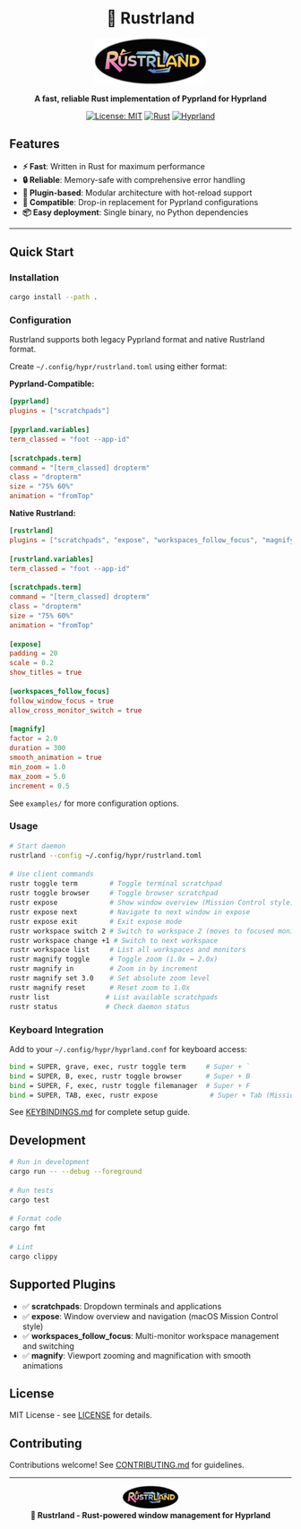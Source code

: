 <div align="center">

# 🦀 Rustrland

<img src="docs/logo/rustrland_logo.png" alt="Rustrland Logo" width="200">

**A fast, reliable Rust implementation of Pyprland for Hyprland**

[![License: MIT](https://img.shields.io/badge/License-MIT-yellow.svg)](https://opensource.org/licenses/MIT)
[![Rust](https://img.shields.io/badge/rust-1.70+-orange.svg)](https://www.rust-lang.org)
[![Hyprland](https://img.shields.io/badge/hyprland-compatible-blue.svg)](https://hyprland.org)

</div>

## Features

- **⚡ Fast**: Written in Rust for maximum performance
- **🔒 Reliable**: Memory-safe with comprehensive error handling  
- **🧩 Plugin-based**: Modular architecture with hot-reload support
- **🔄 Compatible**: Drop-in replacement for Pyprland configurations
- **📦 Easy deployment**: Single binary, no Python dependencies

---

## Quick Start

### Installation

```bash
cargo install --path .
```

### Configuration

Rustrland supports both legacy Pyprland format and native Rustrland format.

Create `~/.config/hypr/rustrland.toml` using either format:

**Pyprland-Compatible:**
```toml
[pyprland]
plugins = ["scratchpads"]

[pyprland.variables]
term_classed = "foot --app-id"

[scratchpads.term]
command = "[term_classed] dropterm"
class = "dropterm"
size = "75% 60%"
animation = "fromTop"
```

**Native Rustrland:**
```toml
[rustrland]
plugins = ["scratchpads", "expose", "workspaces_follow_focus", "magnify"]

[rustrland.variables]
term_classed = "foot --app-id"

[scratchpads.term]
command = "[term_classed] dropterm"
class = "dropterm"
size = "75% 60%"
animation = "fromTop"

[expose]
padding = 20
scale = 0.2
show_titles = true

[workspaces_follow_focus]
follow_window_focus = true
allow_cross_monitor_switch = true

[magnify]
factor = 2.0
duration = 300
smooth_animation = true
min_zoom = 1.0
max_zoom = 5.0
increment = 0.5
```

See `examples/` for more configuration options.

### Usage

```bash
# Start daemon
rustrland --config ~/.config/hypr/rustrland.toml

# Use client commands
rustr toggle term        # Toggle terminal scratchpad
rustr toggle browser     # Toggle browser scratchpad
rustr expose             # Show window overview (Mission Control style)
rustr expose next        # Navigate to next window in expose
rustr expose exit        # Exit expose mode
rustr workspace switch 2 # Switch to workspace 2 (moves to focused monitor)
rustr workspace change +1 # Switch to next workspace
rustr workspace list     # List all workspaces and monitors
rustr magnify toggle     # Toggle zoom (1.0x ↔ 2.0x)
rustr magnify in         # Zoom in by increment
rustr magnify set 3.0    # Set absolute zoom level
rustr magnify reset      # Reset zoom to 1.0x
rustr list              # List available scratchpads
rustr status            # Check daemon status
```

### Keyboard Integration

Add to your `~/.config/hypr/hyprland.conf` for keyboard access:

```bash
bind = SUPER, grave, exec, rustr toggle term     # Super + ` 
bind = SUPER, B, exec, rustr toggle browser      # Super + B
bind = SUPER, F, exec, rustr toggle filemanager  # Super + F
bind = SUPER, TAB, exec, rustr expose             # Super + Tab (Mission Control)
```

See [KEYBINDINGS.md](KEYBINDINGS.md) for complete setup guide.

## Development

```bash
# Run in development
cargo run -- --debug --foreground

# Run tests
cargo test

# Format code
cargo fmt

# Lint
cargo clippy
```

## Supported Plugins

- ✅ **scratchpads**: Dropdown terminals and applications
- ✅ **expose**: Window overview and navigation (macOS Mission Control style)
- ✅ **workspaces_follow_focus**: Multi-monitor workspace management and switching
- ✅ **magnify**: Viewport zooming and magnification with smooth animations

## License

MIT License - see [LICENSE](LICENSE) for details.

## Contributing

Contributions welcome! See [CONTRIBUTING.md](CONTRIBUTING.md) for guidelines.

---

<div align="center">
<img src="docs/logo/rustrland_logo.png" alt="Rustrland" width="100">
<br>
<strong>🦀 Rustrland - Rust-powered window management for Hyprland</strong>
</div>
